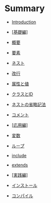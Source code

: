 # Summary

* [Introduction](README.md)

* [[基礎編]]()
* [概要](/assets/001_foundation/001_overview.md)
* [要素](/assets/001_foundation/002_element.md)
* [ネスト](/assets/001_foundation/003_nest.md)
* [改行](/assets/001_foundation/004_break.md)
* [属性と値](/assets/001_foundation/005_attr_val.md)
* [クラスとID](/assets/001_foundation/006_class_id.md)
* [ネストの省略記法](/assets/001_foundation/007_abbreviation.md)
* [コメント](/assets/001_foundation/008_comment.md)

* [[応用編]]()
* [変数](/assets/002_practical/001_variable.md)
* [ループ](/assets/002_practical/002_loop.md)
* [include](/assets/002_practical/003_include.md)
* [extends](/assets/002_practical/004_extends.md)

* [[実践編]]()
* [インストール](/assets/003_high_practical/001_install.md)
* [コンパイル](/assets/003_high_practical/002_compile.md)
